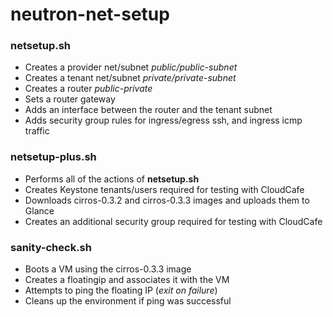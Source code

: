 # neutron-net-setup

### netsetup.sh
- Creates a provider net/subnet *public/public-subnet*
- Creates a tenant net/subnet *private/private-subnet*
- Creates a router *public-private*
- Sets a router gateway
- Adds an interface between the router and the tenant subnet
- Adds security group rules for ingress/egress ssh, and ingress icmp traffic

### netsetup-plus.sh
- Performs all of the actions of **netsetup.sh**
- Creates Keystone tenants/users required for testing with CloudCafe
- Downloads cirros-0.3.2 and cirros-0.3.3 images and uploads them to Glance
- Creates an additional security group required for testing with CloudCafe

### sanity-check.sh
- Boots a VM using the cirros-0.3.3 image
- Creates a floatingip and associates it with the VM
- Attempts to ping the floating IP (*exit on failure*)
- Cleans up the environment if ping was successful
